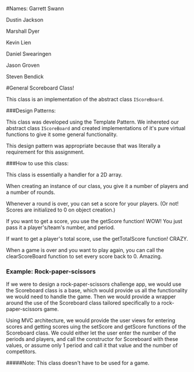 #Names:
Garrett Swann 

Dustin Jackson

Marshall Dyer

Kevin Lien

Daniel Swearingen

Jason Groven

Steven Bendick

#General Scoreboard Class!

This class is an implementation of the abstract class `IScoreBoard`. 

###Design Patterns:

This class was developed using the Template Pattern. We inhereted our abstract class `IScoreBoard` and created implementations of it's pure virtual functions to give it some general functionality. 

This design pattern was appropriate because that was literally a requirement for this assignment. 

###How to use this class:

This class is essentially a handler for a 2D array.

When creating an instance of our class, you give it a number of players and a number of rounds. 

Whenever a round is over, you can set a score for your players. (Or not! Scores are initialized to 0 on object creation.)

If you want to get a score, you use the getScore function! WOW! You just pass it a player's/team's number, and period. 

If want to get a player's total score, use the getTotalScore function! CRAZY.

When a game is over and you want to play again, you can call the clearScoreBoard function to set every score back to 0. Amazing. 

### Example: Rock-paper-scissors
If we were to design a rock-paper-scissors challenge app, we would use the Scoreboard class is a base, which would provide us all the functionality we would need to handle the game. Then we would provide a wrapper around the use of the Scoreboard class tailored specifically to a rock-paper-scissors game.

Using MVC architecture, we would provide the user views for entering scores and getting scores uing the setScore and getScore functions of the Scoreboard class. We could either let the user enter the number of the periods and players, and call the constructor for Scoreboard with these values, or assume only 1 period and call it that value and the number of competitors.

#####Note:
    This class doesn't have to be used for a game.
